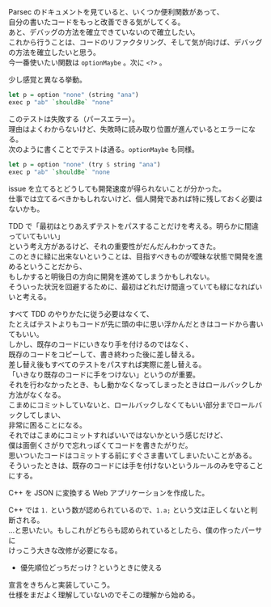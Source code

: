 Parsec のドキュメントを見ていると、いくつか便利関数があって、  
自分の書いたコードをもっと改善できる気がしてくる。  
あと、デバッグの方法を確立できていないので確立したい。  
これから行うことは、コードのリファクタリング、そして気が向けば、デバッグの方法を確立したいと思う。  
今一番使いたい関数は `optionMaybe` 。次に `<?>` 。

少し感覚と異なる挙動。  

```haskell
let p = option "none" (string "ana")
exec p "ab" `shouldBe` "none"
```

このテストは失敗する（パースエラー）。  
理由はよくわからないけど、失敗時に読み取り位置が進んでいるとエラーになる。  
次のように書くことでテストは通る。`optionMaybe` も同様。

```haskell
let p = option "none" (try $ string "ana")
exec p "ab" `shouldBe` "none
```

issue を立てるとどうしても開発速度が得られないことが分かった。  
仕事では立てるべきかもしれないけど、個人開発であれば特に残しておく必要はないかも。  

TDD で「最初はとりあえずテストをパスすることだけを考える。明らかに間違っていてもいい」  
という考え方があるけど、それの重要性がだんだんわかってきた。  
このときに緑に出来ないということは、目指すべきものが曖昧な状態で開発を進めるということだから、  
もしかすると明後日の方向に開発を進めてしまうかもしれない。  
そういった状況を回避するために、最初はどれだけ間違っていても緑になればいいと考える。  

すべて TDD のやりかたに従う必要はなくて、  
たとえばテストよりもコードが先に頭の中に思い浮かんだときはコードから書いてもいい。  
しかし、既存のコードにいきなり手を付けるのではなく、  
既存のコードをコピーして、書き終わった後に差し替える。  
差し替え後もすべてのテストをパスすれば実際に差し替える。  
「いきなり既存のコードに手をつけない」というのが重要。  
それを行わなかったとき、もし動かなくなってしまったときはロールバックしか方法がなくなる。  
こまめにコミットしていないと、ロールバックしなくてもいい部分までロールバックしてしまい、  
非常に困ることになる。  
それではこまめにコミットすればいいではないかという感じだけど、  
僕は面倒くさがりで忘れっぽくてコードを書きたがりだ。  
思いついたコードはコミットする前にすぐさま書いてしまいたいことがある。  
そういったときは、既存のコードには手を付けないというルールのみを守ることにする。

C++ を JSON に変換する Web アプリケーションを作成した。  

C++ では `1.` という数が認められているので、`1.a;` という文は正しくないと判断される。  
…と思いたい。もしこれがどちらも認められているとしたら、僕の作ったパーサに  
けっこう大きな改修が必要になる。

* 優先順位どっちだっけ？というときに使える

宣言をきちんと実装していこう。  
仕様をまだよく理解していないのでそこの理解から始める。

